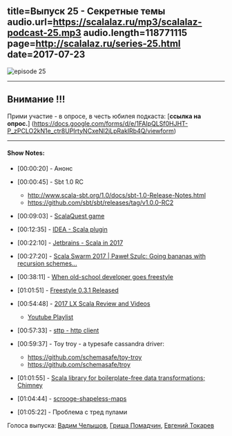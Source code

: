 title=Выпуск 25 - Секретные темы
audio.url=https://scalalaz.ru/mp3/scalalaz-podcast-25.mp3
audio.length=118771115
page=http://scalalaz.ru/series-25.html
date=2017-07-23
----
![episode 25](img/episode25.png)

___

## Внимание !!!
Прими участие - в опросе, в честь юбилея подкаста: [**cсылка на опрос.**]
(https://docs.google.com/forms/d/e/1FAIpQLSf0HJHT-P_zPCLO2kN1e_ctr8UPIrtyNCxeNI2jLpRakIRb4Q/viewform)

___


#### Show Notes:

- <span>[00:00:20]</span> - Анонс

- <span>[00:00:45]</span> - Sbt 1.0 RC
    - <http://www.scala-sbt.org/1.0/docs/sbt-1.0-Release-Notes.html>
    - <https://github.com/sbt/sbt/releases/tag/v1.0.0-RC2> <p/>
 
- <span>[00:09:03]</span> - [ScalaQuest game](https://www.kickstarter.com/projects/andanthor/scalaquest-a-game-to-learn-scala) 
- <span>[00:12:35]</span> - [IDEA - Scala plugin](https://blog.jetbrains.com/scala/2017/03/23/scala-plugin-for-intellij-idea-2017-1-cleaner-ui-sbt-shell-repl-worksheet-akka-support-and-more/) 
- <span>[00:22:10]</span> - [Jetbrains - Scala in 2017](https://www.jetbrains.com/research/devecosystem-2017/scala/)
- <span>[00:27:20]</span> - [Scala Swarm 2017 | Paweł Szulc: Going bananas with recursion schemes...](https://www.youtube.com/watch?v=OZTKggaDl9U)
- <span>[00:38:11]</span> - [When old-school developer goes freestyle](https://blog.scalac.io/old-school-developer-goes-freestyle.html)
- <span>[01:01:51]</span> - [Freestyle 0.3.1 Released](https://www.47deg.com/blog/freestyle-v0-3-1-release/Freestyle)
- <span>[00:54:48]</span> - [2017 LX Scala Review and Videos](https://www.47deg.com/blog/lx-scala-review-2017/?utm_content=buffer06f56&utm_medium=social&utm_source=twitter.com&utm_campaign=buffer)
    - [Youtube Playlist](https://www.youtube.com/playlist?list=PLTx-VKTe8yLx3AxDgbRBM3BjdRwf3rOdY)  <p/>
- <span>[00:57:33]</span> - [sttp - http client](https://github.com/softwaremill/sttp)
- <span>[00:59:37]</span> - Toy troy - a typesafe cassandra driver:
    - <https://github.com/schemasafe/toy-troy>
    - <https://github.com/schemasafe/troy> <p/>
- <span>[01:01:55]</span> - [Scala library for boilerplate-free data transformations; Chimney](https://github.com/scalalandio/chimney) 
- <span>[01:04:44]</span> - [scrooge-shapeless-maps](https://github.com/marialivia16/scrooge-shapeless-maps)
- <span>[01:05:22]</span> - Проблема с тред пулами
 


Голоса выпуска: 
[Вадим Челышов](http://github.com/dos65), [Гриша Помадчин](https://github.com/pomadchin), [Евгений Токарев](http://github.com/strobe)
